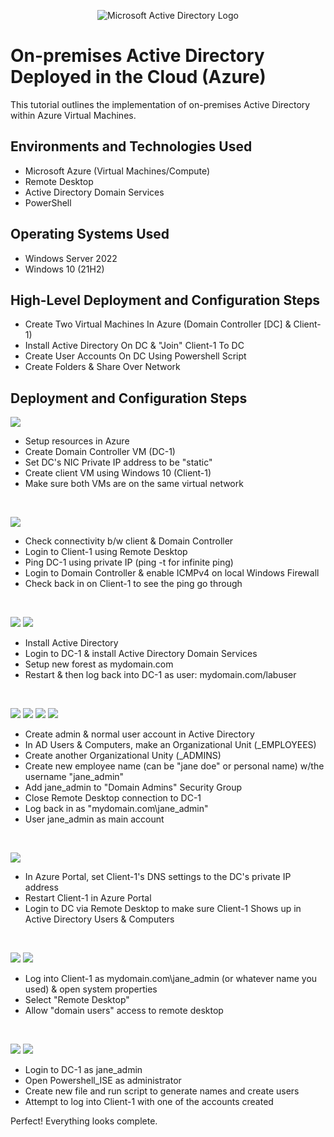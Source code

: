<p align="center">
<img src="https://i.imgur.com/pU5A58S.png" alt="Microsoft Active Directory Logo"/>
</p>

<h1>On-premises Active Directory Deployed in the Cloud (Azure)</h1>
This tutorial outlines the implementation of on-premises Active Directory within Azure Virtual Machines.<br />

<h2>Environments and Technologies Used</h2>

- Microsoft Azure (Virtual Machines/Compute)
- Remote Desktop
- Active Directory Domain Services
- PowerShell

<h2>Operating Systems Used </h2>

- Windows Server 2022
- Windows 10 (21H2)

<h2>High-Level Deployment and Configuration Steps</h2>

- Create Two Virtual Machines In Azure (Domain Controller [DC] & Client-1)
- Install Active Directory On DC & "Join" Client-1 To DC
- Create User Accounts On DC Using Powershell Script
- Create Folders & Share Over Network

<h2>Deployment and Configuration Steps</h2>

<p>
<img src="https://github.com/zjmassie/configure-ad/assets/139398375/1f9b8e15-8037-498e-9a66-37bd18e0d903"/>
</p>

- Setup resources in Azure
- Create Domain Controller VM (DC-1)
- Set DC's NIC Private IP address to be "static"
- Create client VM using Windows 10 (Client-1)
- Make sure both VMs are on the same virtual network
</p>
<br />

<p>
<img src="https://github.com/zjmassie/configure-ad/assets/139398375/6e143d2d-6a3d-4e91-801f-5268fd21c13f"/>
</p>

- Check connectivity b/w client & Domain Controller
- Login to Client-1 using Remote Desktop
- Ping DC-1 using private IP (ping -t for infinite ping)
- Login to Domain Controller & enable ICMPv4 on local Windows Firewall
- Check back in on Client-1 to see the ping go through
</p>
<br />

<p>
<img src="https://github.com/zjmassie/configure-ad/assets/139398375/b42e68b9-30b6-4c3c-9ccd-46d1a28879ec"/>
<img src="https://github.com/zjmassie/configure-ad/assets/139398375/6ebc2586-3054-41d9-a513-e8778bcac896"/>

</p>

- Install Active Directory
- Login to DC-1 & install Active Directory Domain Services
- Setup new forest as mydomain.com
- Restart & then log back into DC-1 as user: mydomain.com/labuser
</p>
<br />

<p>
<img src="https://github.com/zjmassie/configure-ad/assets/139398375/499d2905-4316-4a97-a984-e5bf4e29e773"/>
<img src="https://github.com/zjmassie/configure-ad/assets/139398375/1cf50940-fc6f-448f-bf4b-a8749d0da8da"/>
<img src="https://github.com/zjmassie/configure-ad/assets/139398375/08cbb572-e9fe-4779-8b03-87eab061afde"/>
<img src="https://github.com/zjmassie/configure-ad/assets/139398375/cd2a1b95-99a0-49d4-b035-4de58103160e"/>

</p>

- Create admin & normal user account in Active Directory
- In AD Users & Computers, make an Organizational Unit (_EMPLOYEES)
- Create another Organizational Unity (_ADMINS)
- Create new employee name (can be "jane doe" or personal name) w/the username "jane_admin"
- Add jane_admin to "Domain Admins" Security Group
- Close Remote Desktop connection to DC-1
- Log back in as "mydomain.com\jane_admin"
- User jane_admin as main account
</p>
<br />

<p>
<img src="https://github.com/zjmassie/configure-ad/assets/139398375/784577da-2536-4f6a-844e-3f030f6d6ae5"/>

</p>

- In Azure Portal, set Client-1's DNS settings to the DC's private IP address
- Restart Client-1 in Azure Portal
- Login to DC via Remote Desktop to make sure Client-1 Shows up in Active Directory Users & Computers
</p>
<br />

<p>
<img src="https://github.com/zjmassie/configure-ad/assets/139398375/68631c85-ee94-4f0f-90a4-79b5730d74d6"/>
<img src="https://github.com/zjmassie/configure-ad/assets/139398375/6fb07b33-bf60-4955-b6e5-17b9447fa4a2"/>

</p>

- Log into Client-1 as mydomain.com\jane_admin (or whatever name you used) & open system properties
- Select "Remote Desktop"
- Allow "domain users" access to remote desktop
</p>
<br />

<p>
<img src="https://github.com/zjmassie/configure-ad/assets/139398375/709fb9f2-0af7-4b2c-83ae-0dca33229e09"/>
<img src="https://github.com/zjmassie/configure-ad/assets/139398375/fcfba95a-e38a-4388-850a-a87ea932a1e1"/>

</p>

- Login to DC-1 as jane_admin
- Open Powershell_ISE as administrator
- Create new file and run script to generate names and create users
- Attempt to log into Client-1 with one of the accounts created

Perfect! Everything looks complete.
